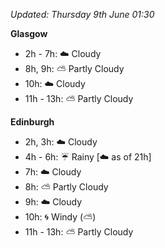 *Updated: Thursday 9th June 01:30*

**Glasgow**

* 2h - 7h: :cloud: Cloudy
* 8h, 9h: :partly_sunny: Partly Cloudy
* 10h: :cloud: Cloudy
* 11h - 13h: :partly_sunny: Partly Cloudy

**Edinburgh**

* 2h, 3h: :cloud: Cloudy
* 4h - 6h: :umbrella: Rainy [:cloud: as of 21h]
* 7h: :cloud: Cloudy
* 8h: :partly_sunny: Partly Cloudy
* 9h: :cloud: Cloudy
* 10h: :cyclone: Windy (:partly_sunny:)
* 11h - 13h: :partly_sunny: Partly Cloudy
